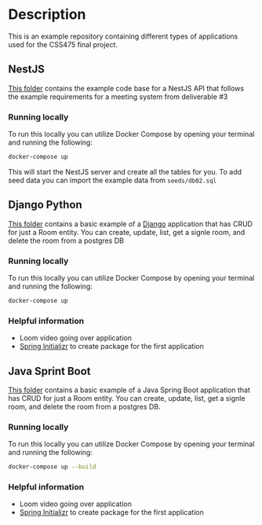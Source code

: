 # Description

This is an example repository containing different types of applications used for the CSS475 final project. 

## NestJS
[This folder]([url](https://github.com/noslo-solutions/css475-final-project-example/tree/master/nestjs)) contains the example code base for a NestJS API that follows the example requirements for a meeting system from deliverable #3

### Running locally
To run this locally you can utilize Docker Compose by opening your terminal and running the following:
```bash
docker-compose up
```
This will start the NestJS server and create all the tables for you. To add seed data you can import the example data from `seeds/db02.sql`


## Django Python

[This folder]([url](https://github.com/noslo-solutions/css475-final-project-example/tree/master/django_example)) contains a basic example of a [Django]([url](https://www.djangoproject.com/)) application that has CRUD for just a Room entity. You can create, update, list, get a signle room, and delete the room from a postgres DB

### Running locally 
To run this locally you can utilize Docker Compose by opening your terminal and running the following:
```bash
docker-compose up
```

### Helpful information
- Loom video going over application
- [Spring Initializr]([url](https://start.spring.io/)) to create package for the first application

## Java Sprint Boot

[This folder]([url](https://github.com/noslo-solutions/css475-final-project-example/tree/master/java-spring-boot)) contains a basic example of a Java Spring Boot application that has CRUD for just a Room entity. You can create, update, list, get a signle room, and delete the room from a postgres DB. 

### Running locally 
To run this locally you can utilize Docker Compose by opening your terminal and running the following:
```bash
docker-compose up --build
```

### Helpful information
- Loom video going over application
- [Spring Initializr]([url](https://start.spring.io/)) to create package for the first application
  
